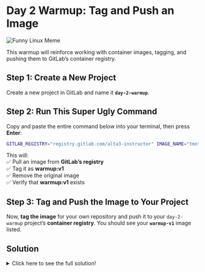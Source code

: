 # **Day 2 Warmup: Tag and Push an Image**  

![Funny Linux Meme](https://programmerhumor.io/wp-content/uploads/2022/11/programmerhumor-io-linux-memes-backend-memes-7cf42390548d5ac.png)

This warmup will reinforce working with container images, tagging, and pushing them to GitLab’s container registry.

## **Step 1: Create a New Project**  

Create a new project in GitLab and name it **`day-2-warmup`**.

## **Step 2: Run This Super Ugly Command**  

Copy and paste the entire command below into your terminal, then press **Enter**:

```bash
GITLAB_REGISTRY="registry.gitlab.com/alta3-instructor" IMAGE_NAME="tmnt:latest" NEW_TAG="warmup:v1" && echo "Pulling $GITLAB_REGISTRY/$IMAGE_NAME..." && docker pull "$GITLAB_REGISTRY/$IMAGE_NAME" && echo "Tagging the image as $NEW_TAG..." && docker tag "$GITLAB_REGISTRY/$IMAGE_NAME" "$NEW_TAG" && echo "Removing the original image $GITLAB_REGISTRY/$IMAGE_NAME..." && docker rmi "$GITLAB_REGISTRY/$IMAGE_NAME" && echo "Verifying the new image is present..." && docker images | grep "warmup" && echo "Done!"
```

This will:  
✅ Pull an image from **GitLab’s registry**  
✅ Tag it as **warmup:v1**  
✅ Remove the original image  
✅ Verify that **warmup:v1** exists  

## **Step 3: Tag and Push the Image to Your Project**  

Now, **tag the image** for your own repository and push it to your `day-2-warmup` project’s **container registry**. You should see your **`warmup-v1`** image listed.

## **Solution**
<details>
<summary>Click here to see the full solution!</summary>

```bash
# 1. Run the ugly command to pull and retag the image
GITLAB_REGISTRY="registry.gitlab.com/alta3-instructor" IMAGE_NAME="tmnt:latest" NEW_TAG="warmup:v1" && echo "Pulling $GITLAB_REGISTRY/$IMAGE_NAME..." && docker pull "$GITLAB_REGISTRY/$IMAGE_NAME" && echo "Tagging the image as $NEW_TAG..." && docker tag "$GITLAB_REGISTRY/$IMAGE_NAME" "$NEW_TAG" && echo "Removing the original image $GITLAB_REGISTRY/$IMAGE_NAME..." && docker rmi "$GITLAB_REGISTRY/$IMAGE_NAME" && echo "Verifying the new image is present..." && docker images | grep "warmup" && echo "Done!"

# 2. Tag the image with the user's registry (it doesn't matter what you call it)
docker tag warmup:v1 registry.gitlab.com/YOUR_USERNAME/day-2-warmup:warmup-v1

# 3. Push the image to GitLab's container registry
docker push registry.gitlab.com/YOUR_USERNAME/day-2-warmup:warmup-v1

# 4. Confirm the image exists in GitLab
# Navigate to Packages & Registries → Container Registry in the GitLab UI
```

</details>
